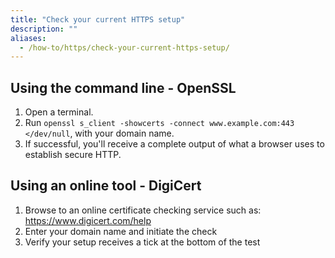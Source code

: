 ```yaml
---
title: "Check your current HTTPS setup"
description: ""
aliases:
  - /how-to/https/check-your-current-https-setup/
---
```


## Using the command line - OpenSSL

1. Open a terminal.
1. Run `openssl s_client -showcerts -connect www.example.com:443 </dev/null`, with your domain name.
1. If successful, you'll receive a complete output of what a browser uses to establish secure HTTP.

## Using an online tool - DigiCert

1. Browse to an online certificate checking service such as: https://www.digicert.com/help
1. Enter your domain name and initiate the check
1. Verify your setup receives a tick at the bottom of the test
